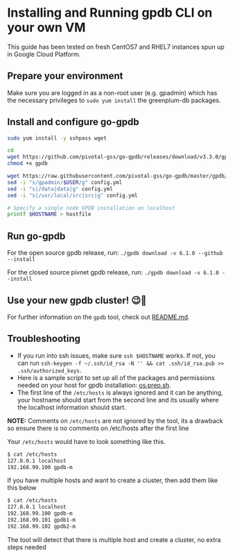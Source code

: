 # Installing and Running gpdb CLI on your own VM

This guide has been tested on fresh CentOS7 and RHEL7 instances spun up in Google Cloud Platform.

## Prepare your environment

Make sure you are logged in as a non-root user (e.g. gpadmin) which has the necessary privileges to `sudo yum install` the greenplum-db packages.

## Install and configure go-gpdb

```sh
sudo yum install -y sshpass wget

cd
wget https://github.com/pivotal-gss/go-gpdb/releases/download/v3.3.0/gpdb
chmod +x gpdb

wget https://raw.githubusercontent.com/pivotal-gss/go-gpdb/master/gpdb/config.yml
sed -i "s/gpadmin/$USER/g" config.yml
sed -i "s|/data|data|g" config.yml
sed -i "s|/usr/local/src|src|g" config.yml

# Specify a single node GPDB installation on localhost
printf $HOSTNAME > hostfile
```

## Run go-gpdb

For the open source gpdb release, run:
`./gpdb download -v 6.1.0 --github --install`

For the closed source pivnet gpdb release, run:
`./gpdb download -v 6.1.0 --install`

## Use your new gpdb cluster! 😉🥳

For further information on the `gpdb` tool, check out [README.md](README.md).

## Troubleshooting

+ If you run into ssh issues, make sure `ssh $HOSTNAME` works. If not, you can run `ssh-keygen -f ~/.ssh/id_rsa -N '' && cat .ssh/id_rsa.pub >> .ssh/authorized_keys`.
+ Here is a sample script to set up all of the packages and permissions needed on your host for gpdb installation: [os.prep.sh](scripts/os.prep.sh).
+ The first line of the `/etc/hosts` is always ignored and it can be anything, your hostname should start from the second line and its usually where the localhost information should start.

**NOTE:** Comments on `/etc/hosts` are not ignored by the tool, its a drawback so ensure there is no comments on /etc/hosts after the first line

Your `/etc/hosts` would have to look something like this.

```sh
$ cat /etc/hosts
127.0.0.1 localhost
192.168.99.100 gpdb-m
```

If you have multiple hosts and want to create a cluster, then add them like this below

```sh
$ cat /etc/hosts
127.0.0.1 localhost
192.168.99.100 gpdb-m
192.168.99.101 gpdb1-m
192.168.99.102 gpdb2-m
```

The tool will detect that there is multiple host and create a cluster, no extra steps needed
